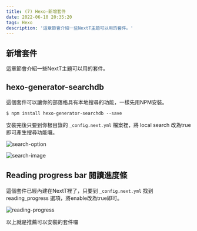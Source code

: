 ```yaml
---
title: (7) Hexo-新增套件
date: 2022-06-10 20:35:20
tags: Hexo
description: '這章節會介紹一些NextT主題可以用的套件。'
---
```


## 新增套件
這章節會介紹一些NextT主題可以用的套件。


## hexo-generator-searchdb
這個套件可以讓你的部落格具有本地搜尋的功能，一樣先用NPM安裝。

```
$ npm install hexo-generator-searchdb --save
```

安裝完後只要到你根目錄的 `_config.next.yml` 檔案裡，將 local search 改為true即可產生搜尋功能囉。

![search-option](https://firebasestorage.googleapis.com/v0/b/project-fb4ac.appspot.com/o/20220601001.png?alt=media&token=a25eac63-0114-4674-9c02-7f7723f027e1)

![search-image](https://firebasestorage.googleapis.com/v0/b/project-fb4ac.appspot.com/o/20220601002.png?alt=media&token=9b0afc38-cc99-4aef-abdc-68d318bc1c7e)

## Reading progress bar 閱讀進度條
這個套件已經內建在NextT裡了，只要到  `_config.next.yml` 找到 reading_progress 選項，將enable改為true即可。

![reading-progress](https://firebasestorage.googleapis.com/v0/b/project-fb4ac.appspot.com/o/20220601003.png?alt=media&token=61c1206c-5339-4a97-ae55-565d1d249f73)

以上就是推薦可以安裝的套件囉





